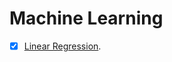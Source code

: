 # Machine Learning

 - [x] [Linear Regression](https://github.com/benjaminhadfield/machine-learning/tree/master/src/linear_regression).
